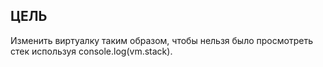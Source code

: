 ## ЦЕЛЬ
Изменить виртуалку таким образом, чтобы нельзя было просмотреть стек используя console.log(vm.stack).
